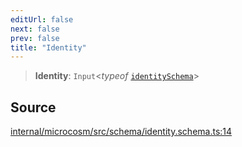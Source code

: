 ```yaml
---
editUrl: false
next: false
prev: false
title: "Identity"
---
```


> **Identity**: `Input`\<*typeof* [`identitySchema`](../variables/identitySchema.md)\>

## Source

[internal/microcosm/src/schema/identity.schema.ts:14](https://github.com/nodenogg-in/alpha-p2p/blob/1896b55/internal/microcosm/src/schema/identity.schema.ts#L14)
